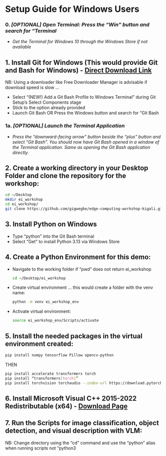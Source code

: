# Setup Guide for Windows Users

### 0. *\[OPTIONAL\] Open Terminal: Press the “Win” button and search for “Terminal*  
  - *Get the Terminal for Windows 10 through the Windows Store if not available*

## 1. Install Git for Windows (This would provide Git and Bash for Windows) - [Direct Download Link](https://github.com/git-for-windows/git/releases/download/v2.51.1.windows.1/Git-2.51.1-64-bit.exe)

NB: Using a downloader like Free Downloader Manager is advisable if download speed is slow …
  - Select “(NEW!) Add a Git Bash Profile to Windows Terminal” during Git Setup’s Select Components stage  
  - Stick to the option already provided   
  - Launch Git Bash OR Press the Windows button and search for “Git Bash

### 1a. *\[OPTIONAL\] Launch the Terminal Application*  
  - *Press the “downward-facing arrow” button beside the “plus” button and select “Git Bash”. You should now have Git Bash opened in a window of the Terminal application. Same as opening the Git Bash application directly.*

## 2. Create a working directory in your Desktop Folder and clone the repository for the workshop:  
  ```bash
  cd ~/Desktop
  mkdir ei_workshop  
  cd ei_workshop/  
  git clone https://github.com/gigwegbe/edge-computing-workshop-kigali.git
  ```

## 3. Install Python on Windows  
  - Type “python” into the Git Bash terminal  
  - Select “Get” to install Python 3.13 via Windows Store

## 4. Create a Python Environment for this demo:  
  - Navigate to the working folder if “pwd” does not return ei\_workshop  
    ```bash
    cd ~/Desktop/ei_workshop
    ```
  - Create virtual environment … this would create a folder with the venv name:  
    ```bash
    python -m venv ei_workshop_env
    ```
  - Activate virtual environment:
    ```bash
    source ei_workshop_env/Scripts/activate
    ```

## 5. Install the needed packages in the virtual environment created:  
  ```bash
  pip install numpy tensorflow Pillow opencv-python
  ```
  THEN
  ```bash
  pip install accelerate transformers torch
  pip install “transformers[torch]”  
  pip install torchvision torchaudio --index-url https://download.pytorch.org/whl/cpu
  ```

## 6. Install Microsoft Visual C++ 2015-2022 Redistributable (x64) - [Download Page](https://learn.microsoft.com/en-us/cpp/windows/latest-supported-vc-redist?view=msvc-170#latest-supported-redistributable-version)

## 7. Run the Scripts for image classification, object detection, and visual description with VLM:  
NB: Change directory using the “cd” command and use the “python” alias when running scripts not “python3

